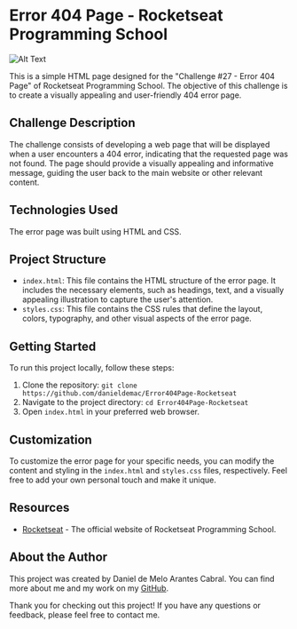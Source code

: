 # Error 404 Page - Rocketseat Programming School
![Alt Text](https://www.rocketseat.com.br/boracodar/_next/image?url=https%3A%2F%2Fmedia.graphassets.com%2FWiwea2ytRim5096oCWRd&w=828&q=100)


This is a simple HTML page designed for the "Challenge #27 - Error 404 Page" of Rocketseat Programming School. The objective of this challenge is to create a visually
appealing and user-friendly 404 error page.

## Challenge Description

The challenge consists of developing a web page that will be displayed when a user encounters a 404 error, indicating that the requested page was not found. The page should provide a visually appealing and informative message, guiding the user back to the main website or other relevant content.

## Technologies Used

The error page was built using HTML and CSS.

## Project Structure

- `index.html`: This file contains the HTML structure of the error page. It includes the necessary elements, such as headings, text, and a visually appealing illustration to capture the user's attention.
- `styles.css`: This file contains the CSS rules that define the layout, colors, typography, and other visual aspects of the error page.

## Getting Started

To run this project locally, follow these steps:

1. Clone the repository: `git clone https://github.com/danieldemac/Error404Page-Rocketseat`
2. Navigate to the project directory: `cd Error404Page-Rocketseat`
3. Open `index.html` in your preferred web browser.

## Customization

To customize the error page for your specific needs, you can modify the content and styling in the `index.html` and `styles.css` files, respectively. Feel free to add your own personal touch and make it unique.

## Resources

- [Rocketseat](https://rocketseat.com.br/) - The official website of Rocketseat Programming School.

## About the Author

This project was created by Daniel de Melo Arantes Cabral. You can find more about me and my work on my [GitHub](https://github.com/danieldemac).

Thank you for checking out this project! If you have any questions or feedback, please feel free to contact me.

